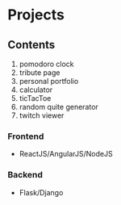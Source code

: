# Projects

## Contents

1. pomodoro clock
2. tribute page
3. personal portfolio
4. calculator
5. ticTacToe
6. random quite generator
7. twitch viewer

### Frontend
 - ReactJS/AngularJS/NodeJS

### Backend
- Flask/Django
